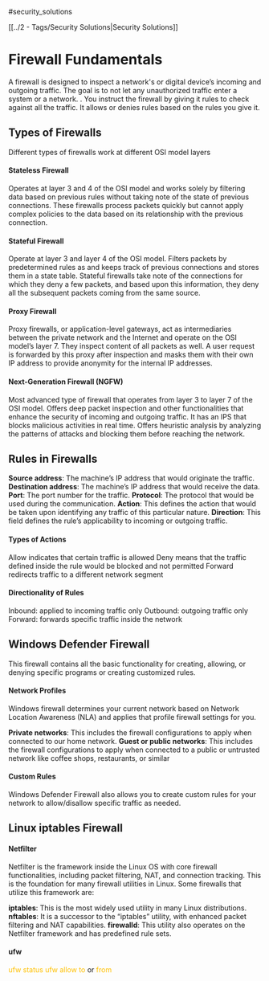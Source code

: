 #security_solutions

[[../2 - Tags/Security Solutions|Security Solutions]]
# Firewall Fundamentals

A firewall is designed to inspect a network's or digital device’s incoming and outgoing traffic.  The goal is to not let any unauthorized traffic enter a system or a network. . You instruct the firewall by giving it rules to check against all the traffic. It allows or denies rules based on the rules you give it. 

## Types of Firewalls

Different types of firewalls work at different OSI model layers

#### Stateless Firewall

Operates at layer 3 and 4 of the OSI model and works solely by filtering data based on previous rules without taking note of the state of previous connections. These firewalls process packets quickly but cannot apply complex policies to the data based on its relationship with the previous connection. 

#### Stateful Firewall

Operate at layer 3 and layer 4 of the OSI model. Filters packets by predetermined rules as and keeps track of previous connections and stores them in a state table. Stateful firewalls take note of the connections for which they deny a few packets, and based upon this information, they deny all the subsequent packets coming from the same source.

#### Proxy Firewall

 Proxy firewalls, or application-level gateways, act as intermediaries between the private network and the Internet and operate on the OSI model’s layer 7. They inspect content of all packets as well. A user request is forwarded by this proxy after inspection and masks them with their own IP address to provide anonymity for the internal IP addresses.

#### Next-Generation Firewall (NGFW)

Most advanced type of firewall that operates from layer 3 to layer 7 of the OSI model. Offers deep packet inspection and other functionalities that enhance the security of incoming and outgoing traffic. It has an IPS that blocks malicious activities in real time. Offers heuristic analysis by analyzing the patterns of attacks and blocking them before reaching the network.

## Rules in Firewalls

**Source address**: The machine’s IP address that would originate the traffic.
**Destination address**: The machine’s IP address that would receive the data.
**Port**: The port number for the traffic.
**Protocol**: The protocol that would be used during the communication.
**Action**: This defines the action that would be taken upon identifying any traffic of this particular nature.
**Direction**: This field defines the rule’s applicability to incoming or outgoing traffic.

#### Types of Actions

Allow indicates that certain traffic is allowed
Deny means that the traffic defined inside the rule would be blocked and not permitted
Forward redirects traffic to a different network segment

#### Directionality of Rules

Inbound: applied to incoming traffic only
Outbound: outgoing traffic only
Forward:  forwards specific traffic inside the network

## Windows Defender Firewall

This firewall contains all the basic functionality for creating, allowing, or denying specific programs or creating customized rules.

#### Network Profiles

 Windows firewall determines your current network based on Network Location Awareness (NLA) and applies that profile firewall settings for you.
 
**Private networks**: This includes the firewall configurations to apply when connected to our home network.
**Guest or public networks**: This includes the firewall configurations to apply when connected to a public or untrusted network like coffee shops, restaurants, or similar

#### Custom Rules

Windows Defender Firewall also allows you to create custom rules for your network to allow/disallow specific traffic as needed.
## Linux iptables Firewall

#### Netfilter

Netfilter is the framework inside the Linux OS with core firewall functionalities, including packet filtering, NAT, and connection tracking. This is the foundation for many firewall utilities in Linux. Some firewalls that utilize this framework are:

**iptables**: This is the most widely used utility in many Linux distributions.
**nftables**: It is a successor to the “iptables” utility, with enhanced packet filtering and NAT capabilities.
**firewalld**: This utility also operates on the Netfilter framework and has predefined rule sets.

#### ufw

<span style="color:rgb(255, 192, 0)">ufw status</span>
<span style="color:rgb(255, 192, 0)">ufw allow to</span> or <span style="color:rgb(255, 192, 0)">from</span>